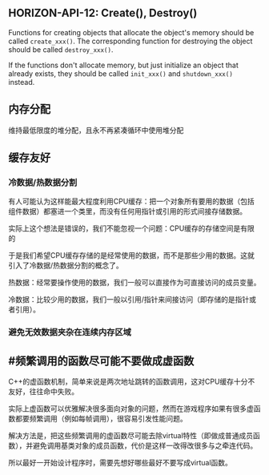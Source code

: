 ## HORIZON-API-12: Create(), Destroy()

Functions for creating objects that allocate the object's memory should be called `create_xxx()`.
The corresponding function for destroying the object should be called `destroy_xxx()`.

If the functions don't allocate memory, but just initialize an object that already exists, they
should be called `init_xxx()` and `shutdown_xxx()` instead.

## 内存分配

维持最低限度的堆分配，且永不再紧凑循环中使用堆分配

## 缓存友好

### 冷数据/热数据分割

有人可能认为这样能最大程度利用CPU缓存：把一个对象所有要用的数据（包括组件数据）都塞进一个类里，而没有任何用指针或引用的形式间接存储数据。

实际上这个想法是错误的，我们不能忽视一个问题：CPU缓存的存储空间是有限的

于是我们希望CPU缓存存储的是经常使用的数据，而不是那些少用的数据。这就引入了冷数据/热数据分割的概念了。

热数据：经常要操作使用的数据，我们一般可以直接作为可直接访问的成员变量。

冷数据：比较少用的数据，我们一般以引用/指针来间接访问（即存储的是指针或者引用）。

### 避免无效数据夹杂在连续内存区域

## #频繁调用的函数尽可能不要做成虚函数

C++的虚函数机制，简单来说是两次地址跳转的函数调用，这对CPU缓存十分不友好，往往命中失败。

实际上虚函数可以优雅解决很多面向对象的问题，然而在游戏程序如果有很多虚函数都要频繁调用（例如每帧调用），很容易引发性能问题。

解决方法是，把这些频繁调用的虚函数尽可能去除virtual特性（即做成普通成员函数），并避免调用基类对象的成员函数，代价是这样一改得改很多与之牵连代码。

所以最好一开始设计程序时，需要先想好哪些最好不要写成virtual函数。